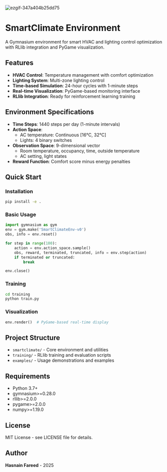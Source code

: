 ![ezgif-347a404b25dd75](https://github.com/user-attachments/assets/665bb9c4-a11b-44d7-ac1a-a9bdc57e646b)

# SmartClimate Environment

A Gymnasium environment for smart HVAC and lighting control optimization with RLlib integration and PyGame visualization.

## Features

- **HVAC Control**: Temperature management with comfort optimization
- **Lighting System**: Multi-zone lighting control
- **Time-based Simulation**: 24-hour cycles with 1-minute steps
- **Real-time Visualization**: PyGame-based monitoring interface
- **RLlib Integration**: Ready for reinforcement learning training

## Environment Specifications

- **Time Steps**: 1440 steps per day (1-minute intervals)
- **Action Space**: 
  - AC temperature: Continuous [16°C, 32°C]
  - Lights: 4 binary switches
- **Observation Space**: 9-dimensional vector
  - Room temperature, occupancy, time, outside temperature
  - AC setting, light states
- **Reward Function**: Comfort score minus energy penalties

## Quick Start

### Installation
```bash
pip install -e .
```

### Basic Usage
```python
import gymnasium as gym
env = gym.make('SmartClimateEnv-v0')
obs, info = env.reset()

for step in range(100):
    action = env.action_space.sample()
    obs, reward, terminated, truncated, info = env.step(action)
    if terminated or truncated:
        break

env.close()
```

### Training
```bash
cd training
python train.py
```

### Visualization
```python
env.render()  # PyGame-based real-time display
```

## Project Structure

- `smartclimate/` - Core environment and utilities
- `training/` - RLlib training and evaluation scripts
- `examples/` - Usage demonstrations and examples

## Requirements

- Python 3.7+
- gymnasium>=0.28.0
- rllib>=2.0.0
- pygame>=2.0.0
- numpy>=1.19.0

## License

MIT License - see LICENSE file for details.

## Author

**Hasnain Fareed** - 2025
